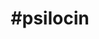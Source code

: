 ---
title: "#psilocin"
hashtag: "psilocin"
linked:
  - _hashtags/psilocybin.md
tags:
  - Psychedelic Drug
---